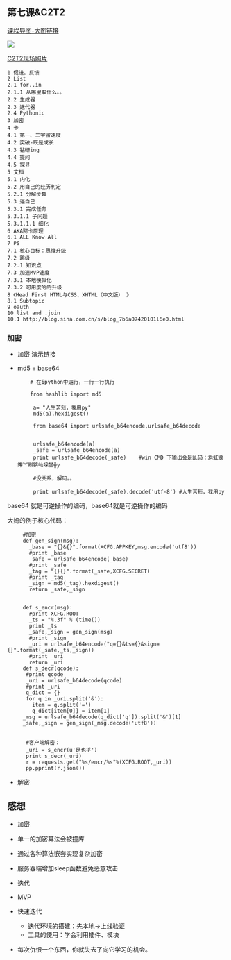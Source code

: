 ## 第七课&C2T2

[课程导图-大图链接](http://i5.tietuku.com/0d57e7b669d19020.png)

![](http://i5.tietuku.com/0d57e7b669d19020t.jpg)

[C2T2现场照片](https://cloud.githubusercontent.com/assets/8315997/11337144/9c4cd5e8-9225-11e5-916d-adba6ee5cca2.jpg)



    1 促进。反馈
    2 List
    2.1 for..in
    2.1.1 从哪里取什么。。
    2.2 生成器
    2.3 迭代器
    2.4 Pythonic
    3 加密
    4 卡
    4.1 第一、二宇宙速度
    4.2 突破-既是成长
    4.3 钻研ing
    4.4 提问
    4.5 探寻
    5 文档
    5.1 内化
    5.2 用自己的经历判定
    5.2.1 分解步数
    5.3 逼自己
    5.3.1 完成任务
    5.3.1.1 子问题
    5.3.1.1.1 细化
    6 AKA阿卡原理
    6.1 ALL Know All
    7 PS
    7.1 核心目标：思维升级
    7.2 跳级
    7.2.1 知识点
    7.3 加速MVP速度
    7.3.1 本地模拟化
    7.3.2 可用度的的升级
    8 《Head First HTML与CSS、XHTML（中文版） 》
    8.1 Subtopic
    9 oauth
    10 list and .join
    10.1 http://blog.sina.com.cn/s/blog_7b6a07420101l6e0.html

### 加密

+ 加密 [演示链接](http://www.iomooc.com/pages/cards.html?taskId=68800c30-8dd9-11e5-a837-0800200c9a66&courseId=3f4d5ea0-6429-11e5-a484-91cab18593f1#)
+ md5 + base64

          # 在ipython中运行，一行一行执行

          from hashlib import md5

           a= "人生苦短，我用py"
           md5(a).hexdigest()
           
           from base64 import urlsafe_b64encode,urlsafe_b64decode
           
           
           urlsafe_b64encode(a)
           _safe = urlsafe_b64encode(a)
           print urlsafe_b64decode(_safe)    #win CMD 下输出会是乱码：浜虹敓鑻︾煭锛屾垜鐢╬y
           
           #没关系，解码。。
           
           print urlsafe_b64decode(_safe).decode('utf-8') #人生苦短，我用py
           
base64 就是可逆操作的编码，base64就是可逆操作的编码

大妈的例子核心代码：


         #加密
         def gen_sign(msg):
           _base = "{}&{}".format(XCFG.APPKEY,msg.encode('utf8'))
           #print _base
           _safe = urlsafe_b64encode(_base)
           #print _safe
           _tag = "{}{}".format(_safe,XCFG.SECRET)
           #print _tag
           _sign = md5(_tag).hexdigest()
           return _safe,_sign
           
           
         def s_encr(msg):
           #print XCFG.ROOT
           _ts = "%.3f" % (time())
           print _ts
           _safe,_sign = gen_sign(msg)
           #print _sign
           _uri = urlsafe_b64encode("q={}&ts={}&sign={}".format(_safe,_ts,_sign))
           #print _uri
           return _uri
         def s_decr(qcode):
          #print qcode
          _uri = urlsafe_b64decode(qcode)
          #print _uri
          q_dict = {}
          for q in _uri.split('&'):
            item = q.split('=')
            q_dict[item[0]] = item[1]
         _msg = urlsafe_b64decode(q_dict['q']).split('&')[1]
         _safe,_sign = gen_sign(_msg.decode('utf8'))
          
          
          #客户端解密：
          _uri = s_encr(u'是也乎') 
          print s_decr(_uri)
          r = requests.get("%s/encr/%s"%(XCFG.ROOT,_uri)) 
          pp.pprint(r.json())
          

+ 解密
 

## 感想

+ 加密
 + 单一的加密算法会被撞库
 + 通过各种算法嵌套实现复杂加密
 + 服务器端增加sleep函数避免恶意攻击
+ 迭代
 + MVP
 + 快速迭代
   + 迭代环境的搭建：先本地→上线验证
   + 工具的使用：学会利用插件、模块

+ 每次仇恨一个东西，你就失去了向它学习的机会。
